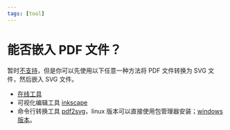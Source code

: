 ```yaml
---
tags: [tool]
---
```

# 能否嵌入 PDF 文件？

暂时[不支持](https://forum.typst.app/t/how-can-i-insert-content-from-a-pdf-into-my-document/476)，但是你可以先使用以下任意一种方法将 PDF 文件转换为 SVG 文件，然后嵌入 SVG 文件。
- [在线工具](https://cloudconvert.com/pdf-to-svg)
- 可视化编辑工具 [inkscape](https://inkscape.org/)
- 命令行转换工具 [pdf2svg](https://github.com/dawbarton/pdf2svg)，linux 版本可以直接使用包管理器安装；[windows 版本](https://github.com/jalios/pdf2svg-windows)。
